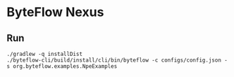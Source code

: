 # ByteFlow Nexus

## Run

```shell
./gradlew -q installDist
./byteflow-cli/build/install/cli/bin/byteflow -c configs/config.json -s org.byteflow.examples.NpeExamples
```
